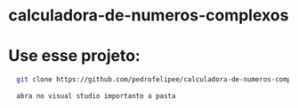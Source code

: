 # calculadora-de-numeros-complexos

# Use esse projeto:

```sh
  git clone https://github.com/pedrofelipee/calculadora-de-numeros-complexos.git
  
  abra no visual studio importanto a pasta
```
